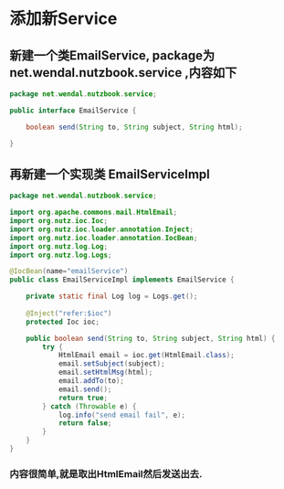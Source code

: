 # 添加新Service

## 新建一个类EmailService, package为net.wendal.nutzbook.service ,内容如下

```java
package net.wendal.nutzbook.service;

public interface EmailService {

	boolean send(String to, String subject, String html);

}
```

## 再新建一个实现类 EmailServiceImpl

```java
package net.wendal.nutzbook.service;

import org.apache.commons.mail.HtmlEmail;
import org.nutz.ioc.Ioc;
import org.nutz.ioc.loader.annotation.Inject;
import org.nutz.ioc.loader.annotation.IocBean;
import org.nutz.log.Log;
import org.nutz.log.Logs;

@IocBean(name="emailService")
public class EmailServiceImpl implements EmailService {

	private static final Log log = Logs.get();
	
	@Inject("refer:$ioc")
	protected Ioc ioc;

	public boolean send(String to, String subject, String html) {
		try {
			HtmlEmail email = ioc.get(HtmlEmail.class);
			email.setSubject(subject);
			email.setHtmlMsg(html);
			email.addTo(to);
			email.send();
			return true;
		} catch (Throwable e) {
			log.info("send email fail", e);
			return false;
		}
	}
}

```

### 内容很简单,就是取出HtmlEmail然后发送出去.
